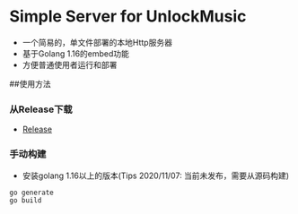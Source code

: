 # Simple Server for UnlockMusic
- 一个简易的，单文件部署的本地Http服务器
- 基于Golang 1.16的embed功能
- 方便普通使用者运行和部署

##使用方法
### 从Release下载
- [Release](https://github.com/unlock-music/simple-server/releases)
### 手动构建
- 安装golang 1.16以上的版本(Tips 2020/11/07: 当前未发布，需要从源码构建)
```shell script
go generate
go build
```